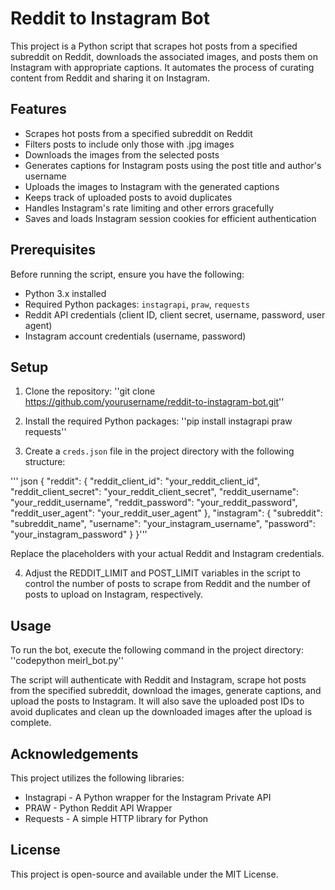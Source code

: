 # Reddit to Instagram Bot

This project is a Python script that scrapes hot posts from a specified subreddit on Reddit, downloads the associated images, and posts them on Instagram with appropriate captions. It automates the process of curating content from Reddit and sharing it on Instagram.

## Features

- Scrapes hot posts from a specified subreddit on Reddit
- Filters posts to include only those with .jpg images
- Downloads the images from the selected posts
- Generates captions for Instagram posts using the post title and author's username
- Uploads the images to Instagram with the generated captions
- Keeps track of uploaded posts to avoid duplicates
- Handles Instagram's rate limiting and other errors gracefully
- Saves and loads Instagram session cookies for efficient authentication

## Prerequisites

Before running the script, ensure you have the following:

- Python 3.x installed
- Required Python packages: `instagrapi`, `praw`, `requests`
- Reddit API credentials (client ID, client secret, username, password, user agent)
- Instagram account credentials (username, password)

## Setup

1. Clone the repository: ''git clone https://github.com/yourusername/reddit-to-instagram-bot.git''

2. Install the required Python packages: ''pip install instagrapi praw requests''

3. Create a `creds.json` file in the project directory with the following structure:

''' json 
{
  "reddit": {
    "reddit_client_id": "your_reddit_client_id",
    "reddit_client_secret": "your_reddit_client_secret",
    "reddit_username": "your_reddit_username",
    "reddit_password": "your_reddit_password",
    "reddit_user_agent": "your_reddit_user_agent"
  },
  "instagram": {
    "subreddit": "subreddit_name",
    "username": "your_instagram_username",
    "password": "your_instagram_password"
  }
}'''

Replace the placeholders with your actual Reddit and Instagram credentials.

4. Adjust the REDDIT_LIMIT and POST_LIMIT variables in the script to control the number of posts to scrape from Reddit and the number of posts to upload on Instagram, respectively.

## Usage

To run the bot, execute the following command in the project directory: ''codepython meirl_bot.py''

The script will authenticate with Reddit and Instagram, scrape hot posts from the specified subreddit, download the images, generate captions, and upload the posts to Instagram. It will also save the uploaded post IDs to avoid duplicates and clean up the downloaded images after the upload is complete.

## Acknowledgements
This project utilizes the following libraries:

- Instagrapi - A Python wrapper for the Instagram Private API
- PRAW - Python Reddit API Wrapper
- Requests - A simple HTTP library for Python

## License
This project is open-source and available under the MIT License.